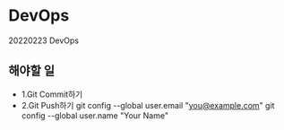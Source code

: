 # DevOps
20220223 DevOps

## 해야할 일
- 1.Git Commit하기
- 2.Git Push하기
git config --global user.email "you@example.com"
git config --global user.name "Your Name"